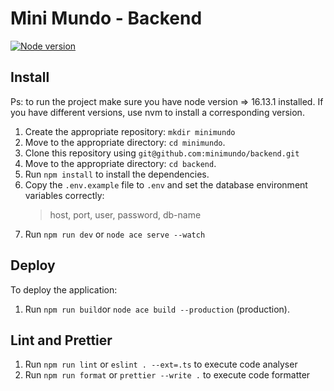 # Mini Mundo - Backend

[![Node version](https://img.shields.io/badge/node-%3E=16.13.1-brightgreen.svg)](https://nodejs.org/en/blog/release/v16.13.1/)

## Install

Ps: to run the project make sure you have node version => 16.13.1 installed. If you have different versions, use nvm to install a corresponding version.

1. Create the appropriate repository: `mkdir minimundo`
2. Move to the appropriate directory: `cd minimundo`.<br />
3. Clone this repository using `git@github.com:minimundo/backend.git`
4. Move to the appropriate directory: `cd backend`.<br />
5. Run `npm install` to install the dependencies.<br />
6. Copy the `.env.example` file to `.env` and set the database environment variables correctly:
     > host, port, user, password, db-name
7. Run `npm run dev` or `node ace serve --watch`

## Deploy

To deploy the application:

1. Run `npm run build`or `node ace build --production` (production).

## Lint and Prettier

1. Run `npm run lint` or `eslint . --ext=.ts` to execute code analyser
2. Run `npm run format` or `prettier --write .` to execute code formatter
